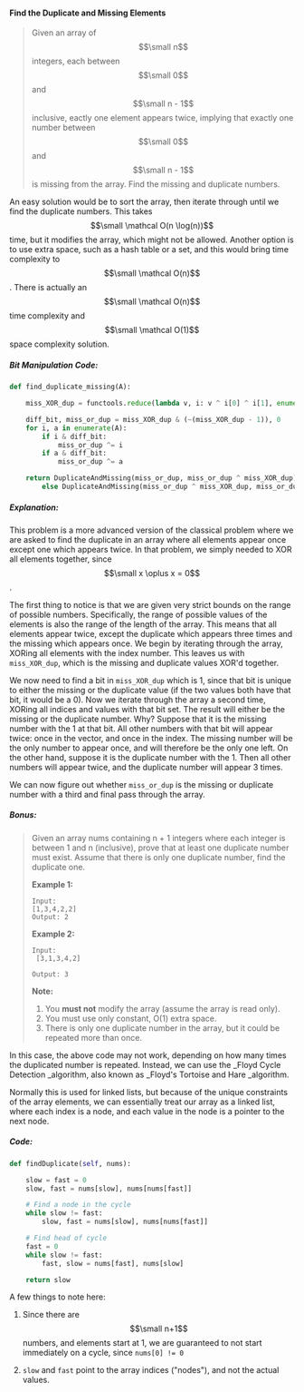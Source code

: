 #### Find the Duplicate and Missing Elements

> Given an array of $$\small n$$ integers, each between $$\small 0$$ and $$\small n - 1$$ inclusive, eactly one element appears twice, implying that exactly one number between $$\small 0$$ and $$\small n - 1$$ is missing from the array. Find the missing and duplicate numbers.

An easy solution would be to sort the array, then iterate through until we find the duplicate numbers. This takes $$\small \mathcal O(n \log(n))$$ time, but it modifies the array, which might not be allowed. Another option is to use extra space, such as a hash table or a set, and this would bring time complexity to $$\small \mathcal O(n)$$. There is actually an $$\small \mathcal O(n)$$ time complexity and $$\small \mathcal O(1)$$ space complexity solution.

##### Bit Manipulation Code:

```py
def find_duplicate_missing(A):

    miss_XOR_dup = functools.reduce(lambda v, i: v ^ i[0] ^ i[1], enumerate(A), 0)

    diff_bit, miss_or_dup = miss_XOR_dup & (~(miss_XOR_dup - 1)), 0
    for i, a in enumerate(A):
        if i & diff_bit:
            miss_or_dup ^= i
        if a & diff_bit:
            miss_or_dup ^= a

    return DuplicateAndMissing(miss_or_dup, miss_or_dup ^ miss_XOR_dup) if miss_or_dup in A \
        else DuplicateAndMissing(miss_or_dup ^ miss_XOR_dup, miss_or_dup)
```

##### Explanation:

This problem is a more advanced version of the classical problem where we are asked to find the duplicate in an array where all elements appear once except one which appears twice. In that problem, we simply needed to XOR all elements together, since$$\small x \oplus x = 0$$.

The first thing to notice is that we are given very strict bounds on the range of possible numbers. Specifically, the range of possible values of the elements is also the range of the length of the array. This means that all elements appear twice, except the duplicate which appears three times and the missing which appears once. We begin by iterating through the array, XORing all elements with the index number. This leaves us with `miss_XOR_dup`, which is the missing and duplicate values XOR'd together. 

We now need to find a bit in `miss_XOR_dup` which is 1, since that bit is unique to either the missing or the duplicate value \(if the two values both have that bit, it would be a 0\). Now we iterate through the array a second time, XORing all indices and values with that bit set. The result will either be the missing or the duplicate number. Why? Suppose that it is the missing number with the 1 at that bit. All other numbers with that bit will appear twice: once in the vector, and once in the index. The missing number will be the only number to appear once, and will therefore be the only one left. On the other hand, suppose it is the duplicate number with the 1. Then all other numbers will appear twice, and the duplicate number will appear 3 times. 

We can now figure out whether `miss_or_dup` is the missing or duplicate number with a third and final pass through the array.

##### Bonus:

> Given an array nums containing n + 1 integers where each integer is between 1 and n \(inclusive\), prove that at least one duplicate number must exist. Assume that there is only one duplicate number, find the duplicate one.
>
> **Example 1:**
>
> ```
> Input:
> [1,3,4,2,2]
> Output: 2
> ```
>
> **Example 2:**
>
> ```
> Input:
>  [3,1,3,4,2]
>
> Output: 3
> ```
>
> **Note:**
>
> 1. You **must not** modify the array \(assume the array is read only\).
> 2. You must use only constant, O\(1\) extra space.
> 3. There is only one duplicate number in the array, but it could be repeated more than once.

In this case, the above code may not work, depending on how many times the duplicated number is repeated. Instead, we can use the _Floyd Cycle Detection _algorithm, also known as _Floyd's Tortoise and Hare _algorithm. 

Normally this is used for linked lists, but because of the unique constraints of the array elements, we can essentially treat our array as a linked list, where each index is a node, and each value in the node is a pointer to the next node. 

##### Code:

```py
def findDuplicate(self, nums):

    slow = fast = 0
    slow, fast = nums[slow], nums[nums[fast]]

    # Find a node in the cycle
    while slow != fast:
        slow, fast = nums[slow], nums[nums[fast]]

    # Find head of cycle
    fast = 0
    while slow != fast:
        fast, slow = nums[fast], nums[slow]

    return slow
```

A few things to note here:

1. Since there are $$\small n+1$$ numbers, and elements start at 1, we are guaranteed to not start immediately on a cycle, since  `nums[0] != 0`

1. `slow` and `fast` point to the array indices \("nodes"\), and not the actual values. 



